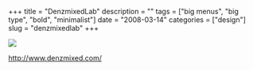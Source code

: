 +++
title = "DenzmixedLab"
description = ""
tags = ["big menus", "big type", "bold", "minimalist"]
date = "2008-03-14"
categories = ["design"]
slug = "denzmixedlab"
+++


 

  <div id="screens-thumbs" class="clearfix">
    <div class="txt-center" id="design-submission"><a href="http://www.denzmixed.com/"><img id='bluga-thumbnail-813' class='bluga-thumbnail large' src='/media/bluga/
wt47f27900848ff_0.jpg'/></a></div>  
  </div>   
<p><a href="http://www.denzmixed.com/">http://www.denzmixed.com/</a></p>




